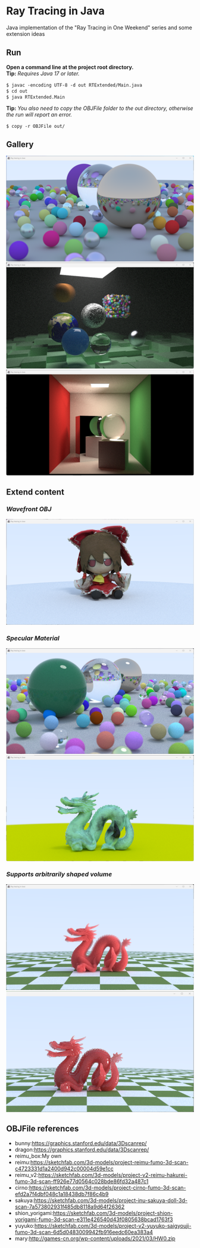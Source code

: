 # Ray Tracing in Java
Java implementation of the "Ray Tracing in One Weekend" series and some extension ideas

## Run
**Open a command line at the project root directory.**  
**Tip:** *Requires Java 17 or later.*  
```shell 
$ javac -encoding UTF-8 -d out RTExtended/Main.java  
$ cd out 
$ java RTExtended.Main
```
**Tip:** *You also need to copy the OBJFile folder to the out directory, otherwise the run will report an error.*  
```shell 
$ copy -r OBJFile out/
```

## Gallery
![OneWeekend](/Gallery/OneWeekend.png)
![NextWeek](/Gallery/NextWeek.png)
![RestOfYourLife](/Gallery/RestOfYourLife.png)

## Extend content
### *Wavefront OBJ*
![Reimu](/Gallery/Reimu.png)

### *Specular Material*
![Specular](/Gallery/SpecularSphere.png)
![StanfordDragon](/Gallery/Dragon.png)

### *Supports arbitrarily shaped volume*
![Volume](/Gallery/volume_dragon.png)
![VolumeSubSurface](/Gallery/volume_subsurface.png)

## OBJFile references
- bunny:https://graphics.stanford.edu/data/3Dscanrep/
- dragon:https://graphics.stanford.edu/data/3Dscanrep/
- reimu_box:My own
- reimu:https://sketchfab.com/3d-models/project-reimu-fumo-3d-scan-c4723331d1a2400d942c00004d59e1cc
- reimu_v2:https://sketchfab.com/3d-models/project-v2-reimu-hakurei-fumo-3d-scan-ff926e77d0564c028bde86fd32a487c1
- cirno:https://sketchfab.com/3d-models/project-cirno-fumo-3d-scan-efd2a7f4dbf048c1a18438db7f86c4b9
- sakuya:https://sketchfab.com/3d-models/project-inu-sakuya-doll-3d-scan-7a573802931f485db8118a9d64f26362
- shion_yorigami:https://sketchfab.com/3d-models/project-shion-yorigami-fumo-3d-scan-e311e426540d43f0805638bcad1763f3
- yuyuko:https://sketchfab.com/3d-models/project-v2-yuyuko-saigyouji-fumo-3d-scan-6d5d0483009942fb916eedc60ea383a4
- mary:http://games-cn.org/wp-content/uploads/2021/03/HW0.zip
